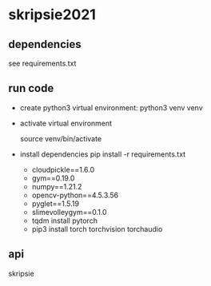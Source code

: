 # skripsie2021

## dependencies
see requirements.txt

## run code
 - create python3 virtual environment:
        python3 venv venv

- activate virtual environment

    source venv/bin/activate

- install dependencies
    pip install -r requirements.txt

    - cloudpickle==1.6.0
    - gym==0.19.0
    - numpy==1.21.2
    - opencv-python==4.5.3.56
    - pyglet==1.5.19
    - slimevolleygym==0.1.0
    - tqdm
    install pytorch
     - pip3 install torch torchvision torchaudio

## api 
skripsie
